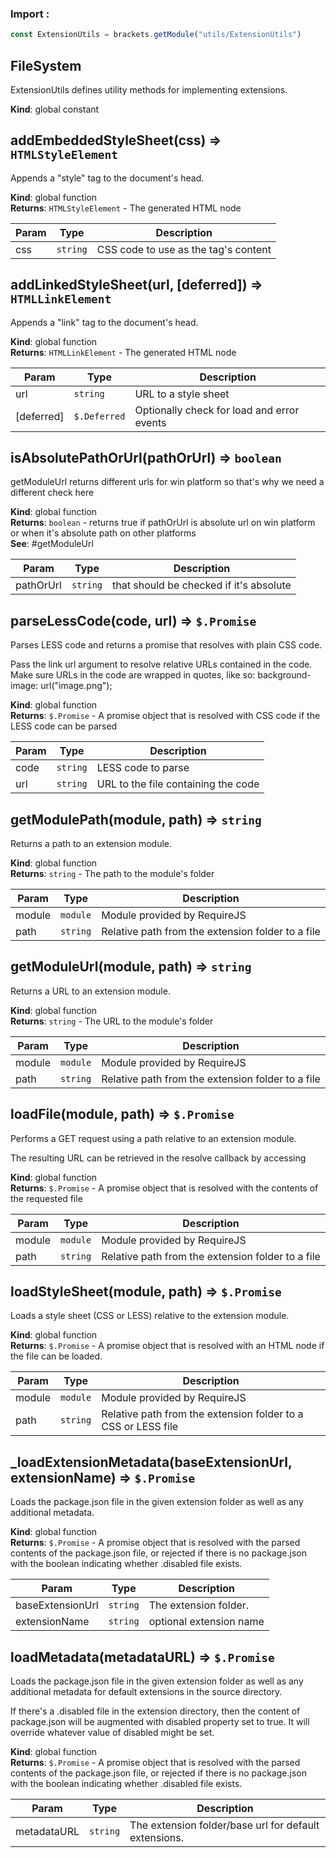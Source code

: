 ### Import :
```js
const ExtensionUtils = brackets.getModule("utils/ExtensionUtils")
```

<a name="FileSystem"></a>

## FileSystem
ExtensionUtils defines utility methods for implementing extensions.

**Kind**: global constant  
<a name="addEmbeddedStyleSheet"></a>

## addEmbeddedStyleSheet(css) ⇒ <code>HTMLStyleElement</code>
Appends a "style" tag to the document's head.

**Kind**: global function  
**Returns**: <code>HTMLStyleElement</code> - The generated HTML node  

| Param | Type | Description |
| --- | --- | --- |
| css | <code>string</code> | CSS code to use as the tag's content |

<a name="addLinkedStyleSheet"></a>

## addLinkedStyleSheet(url, [deferred]) ⇒ <code>HTMLLinkElement</code>
Appends a "link" tag to the document's head.

**Kind**: global function  
**Returns**: <code>HTMLLinkElement</code> - The generated HTML node  

| Param | Type | Description |
| --- | --- | --- |
| url | <code>string</code> | URL to a style sheet |
| [deferred] | <code>$.Deferred</code> | Optionally check for load and error events |

<a name="isAbsolutePathOrUrl"></a>

## isAbsolutePathOrUrl(pathOrUrl) ⇒ <code>boolean</code>
getModuleUrl returns different urls for win platform
so that's why we need a different check here

**Kind**: global function  
**Returns**: <code>boolean</code> - returns true if pathOrUrl is absolute url on win platform
                   or when it's absolute path on other platforms  
**See**: #getModuleUrl  

| Param | Type | Description |
| --- | --- | --- |
| pathOrUrl | <code>string</code> | that should be checked if it's absolute |

<a name="parseLessCode"></a>

## parseLessCode(code, url) ⇒ <code>$.Promise</code>
Parses LESS code and returns a promise that resolves with plain CSS code.

Pass the link url argument to resolve relative URLs contained in the code.
Make sure URLs in the code are wrapped in quotes, like so:
    background-image: url("image.png");

**Kind**: global function  
**Returns**: <code>$.Promise</code> - A promise object that is resolved with CSS code if the LESS code can be parsed  

| Param | Type | Description |
| --- | --- | --- |
| code | <code>string</code> | LESS code to parse |
| url | <code>string</code> | URL to the file containing the code |

<a name="getModulePath"></a>

## getModulePath(module, path) ⇒ <code>string</code>
Returns a path to an extension module.

**Kind**: global function  
**Returns**: <code>string</code> - The path to the module's folder  

| Param | Type | Description |
| --- | --- | --- |
| module | <code>module</code> | Module provided by RequireJS |
| path | <code>string</code> | Relative path from the extension folder to a file |

<a name="getModuleUrl"></a>

## getModuleUrl(module, path) ⇒ <code>string</code>
Returns a URL to an extension module.

**Kind**: global function  
**Returns**: <code>string</code> - The URL to the module's folder  

| Param | Type | Description |
| --- | --- | --- |
| module | <code>module</code> | Module provided by RequireJS |
| path | <code>string</code> | Relative path from the extension folder to a file |

<a name="loadFile"></a>

## loadFile(module, path) ⇒ <code>$.Promise</code>
Performs a GET request using a path relative to an extension module.

The resulting URL can be retrieved in the resolve callback by accessing

**Kind**: global function  
**Returns**: <code>$.Promise</code> - A promise object that is resolved with the contents of the requested file  

| Param | Type | Description |
| --- | --- | --- |
| module | <code>module</code> | Module provided by RequireJS |
| path | <code>string</code> | Relative path from the extension folder to a file |

<a name="loadStyleSheet"></a>

## loadStyleSheet(module, path) ⇒ <code>$.Promise</code>
Loads a style sheet (CSS or LESS) relative to the extension module.

**Kind**: global function  
**Returns**: <code>$.Promise</code> - A promise object that is resolved with an HTML node if the file can be loaded.  

| Param | Type | Description |
| --- | --- | --- |
| module | <code>module</code> | Module provided by RequireJS |
| path | <code>string</code> | Relative path from the extension folder to a CSS or LESS file |

<a name="_loadExtensionMetadata"></a>

## \_loadExtensionMetadata(baseExtensionUrl, extensionName) ⇒ <code>$.Promise</code>
Loads the package.json file in the given extension folder as well as any additional
metadata.

**Kind**: global function  
**Returns**: <code>$.Promise</code> - A promise object that is resolved with the parsed contents of the package.json file,
    or rejected if there is no package.json with the boolean indicating whether .disabled file exists.  

| Param | Type | Description |
| --- | --- | --- |
| baseExtensionUrl | <code>string</code> | The extension folder. |
| extensionName | <code>string</code> | optional extension name |

<a name="loadMetadata"></a>

## loadMetadata(metadataURL) ⇒ <code>$.Promise</code>
Loads the package.json file in the given extension folder as well as any additional
metadata for default extensions in the source directory.

If there's a .disabled file in the extension directory, then the content of package.json
will be augmented with disabled property set to true. It will override whatever value of
disabled might be set.

**Kind**: global function  
**Returns**: <code>$.Promise</code> - A promise object that is resolved with the parsed contents of the package.json file,
    or rejected if there is no package.json with the boolean indicating whether .disabled file exists.  

| Param | Type | Description |
| --- | --- | --- |
| metadataURL | <code>string</code> | The extension folder/base url for default extensions. |

